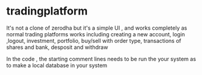 # tradingplatform

It's not a clone of zerodha but it's a simple UI , and works completely as normal trading platforms works including creating a new account, login ,logout, investment, portfolio, buy/sell with order type, transactions of shares and bank, desposit and withdraw 

In the code , the starting comment lines needs to be run the your system as to make a local database in your system 
